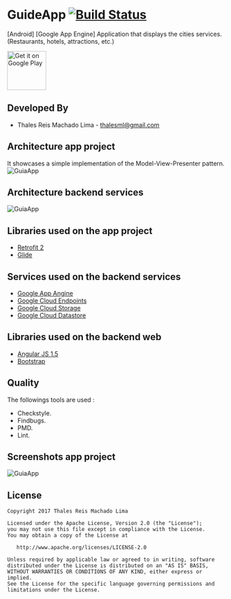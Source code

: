 # GuideApp [![Build Status](https://travis-ci.org/thaleslima/GuideApp.svg?branch=master)](https://travis-ci.org/thaleslima/GuideApp)

[Android] [Google App Engine] Application that displays the cities services. (Restaurants, hotels, attractions, etc.)

<a href="https://play.google.com/store/apps/details?id=eco.guideapp" target="_blank">
<img src="https://play.google.com/intl/en_us/badges/images/generic/en-play-badge.png" alt="Get it on Google Play" height="90"/></a>

Developed By
------------

* Thales Reis Machado Lima - <thalesml@gmail.com>


Architecture app project
------------------------------------

It showcases a simple implementation of the Model-View-Presenter pattern.
![](/../master/images/mvp.png?raw=true "GuiaApp")


Architecture backend services
------------------------------------

![](/../master/images/backend.png?raw=true "GuiaApp")


Libraries used on the app project
------------------------------------

* [Retrofit 2][2]
* [Glide][3]


Services used on the backend services
------------------------------------

* [Google App Angine][10]
* [Google Cloud Endpoints][11]
* [Google Cloud Storage][12]
* [Google Cloud Datastore][13]


Libraries used on the backend web
------------------------------------

* [Angular JS 1.5][20]
* [Bootstrap][21]


Quality
------------------------------------

The followings tools are used :
 - Checkstyle.
 - Findbugs.
 - PMD.
 - Lint.


Screenshots app project
------------------------------------

![](/../master/images/screenshot_00.png?raw=true "GuiaApp")


License
-------

    Copyright 2017 Thales Reis Machado Lima

    Licensed under the Apache License, Version 2.0 (the "License");
    you may not use this file except in compliance with the License.
    You may obtain a copy of the License at

       http://www.apache.org/licenses/LICENSE-2.0

    Unless required by applicable law or agreed to in writing, software
    distributed under the License is distributed on an "AS IS" BASIS,
    WITHOUT WARRANTIES OR CONDITIONS OF ANY KIND, either express or implied.
    See the License for the specific language governing permissions and
    limitations under the License.


[2]: http://square.github.io/retrofit/
[3]: https://github.com/bumptech/glide/

[10]: https://cloud.google.com/appengine/
[11]: https://cloud.google.com/endpoints/
[12]: https://cloud.google.com/storage/
[13]: https://cloud.google.com/datastore/

[20]: https://angularjs.org/
[21]: http://getbootstrap.com/
